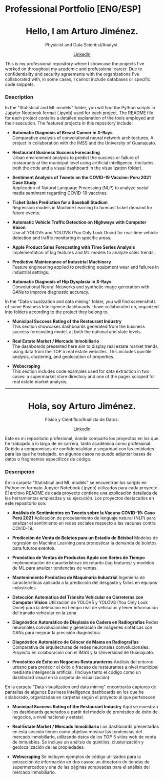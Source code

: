 # Professional Portfolio [ENG/ESP]
<div align="center">
  <h1>Hello, I am Arturo Jiménez.</h1>
  <p>Physicist and Data Scientist/Analyst.</p>
  <p><a href="https://www.linkedin.com/in/your-profile">LinkedIn</a></p>
</div>

This is my professional repository where I showcase the projects I've worked on throughout my academic and professional career. Due to confidentiality and security agreements with the organizations I've collaborated with, in some cases, I cannot include databases or specific code snippets.
### Description

In the "Statistical and ML models" folder, you will find the Python scripts in Jupyter Notebook format (.ipynb) used for each project. The README file for each project contains a detailed explanation of the tools employed and their execution. The featured projects in this repository include:

- **Automatic Diagnosis of Breast Cancer in X-Rays**  
  Comparative analysis of convolutional neural network architectures. A project in collaboration with the IMSS and the University of Guanajuato.

- **Restaurant Business Success Forecasting**  
  Urban environment analysis to predict the success or failure of restaurants at the municipal level using artificial intelligence. (Includes both the code and a visual dashboard in the visualization folder).
  
- **Sentiment Analysis of Tweets on the COVID-19 Vaccine: Peru 2021 Case Study**  
  Application of Natural Language Processing (NLP) to analyze social media sentiment regarding COVID-19 vaccines.

- **Ticket Sales Prediction for a Baseball Stadium**  
  Regression models in Machine Learning to forecast ticket demand for future events.

- **Automatic Vehicle Traffic Detection on Highways with Computer Vision**  
  Use of YOLOV5 and YOLOV8 (You Only Look Once) for real-time vehicle detection and traffic monitoring in specific areas.
  
- **Apple Product Sales Forecasting with Time Series Analysis**  
  Implementation of lag features and ML models to analyze sales trends.

- **Predictive Maintenance of Industrial Machinery**  
  Feature engineering applied to predicting equipment wear and failures in industrial settings.

- **Automatic Diagnosis of Hip Dysplasia in X-Rays**  
  Convolutional Neural Networks and synthetic image generation with GANs to improve diagnostic accuracy.

In the "Data visualization and data mining" folder, you will find screenshots of some Business Intelligence dashboards I have collaborated on, organized into folders according to the project they belong to.

- **Municipal Success Rating of the Restaurant Industry**  
  This section showcases dashboards generated from the business success forecasting model, at both the national and state levels.

- **Real Estate Market / Mercado Inmobiliario**  
  The dashboards presented here aim to display real estate market trends, using data from the TOP 5 real estate websites. This includes quintile analysis, clustering, and geolocation of properties.

- **Webscraping**  
  This section includes code examples used for data extraction in two cases: a supermarket store directory and one of the pages scraped for real estate market analysis.

--------------------------

<div align="center">
  <h1>Hola, soy Arturo Jiménez.</h1>
  <p>Físico y Científico/Analista de Datos.</p>
  <p><a href="https://www.linkedin.com/in/your-profile">LinkedIn</a></p>
</div>

Este es mi repositorio profesional, donde comparto los proyectos en los que he trabajado a lo largo de mi carrera, tanto académica como profesional. Debido a compromisos de confidencialidad y seguridad con las entidades para las que he trabajado, en algunos casos no puedo adjuntar bases de datos o fragmentos específicos de código.

### Descripción
En la carpeta "Statistical and ML models" se encuentran los scripts en Python en formato Jupyter Notebook (.ipynb) utilizados para cada proyecto. El archivo README de cada proyecto contiene una explicación detallada de las herramientas empleadas y su ejecución. Los proyectos destacados en este repositorio son:

- **Análisis de Sentimientos en Tweets sobre la Vacuna COVID-19: Caso Perú 2021**
Aplicación de procesamiento de lenguaje natural (NLP) para analizar el sentimiento en redes sociales respecto a las vacunas contra COVID-19.

- **Predicción de Venta de Boletos para un Estadio de Béisbol**
Modelos de regresión en Machine Learning para pronosticar la demanda de boletos para futuros eventos.

- **Pronóstico de Ventas de Productos Apple con Series de Tiempo**
Implementación de características de retardo (lag features) y modelos de ML para analizar tendencias de ventas.

- **Mantenimiento Predictivo de Maquinaria Industrial**
Ingeniería de características aplicada a la predicción del desgaste y fallos en equipos industriales.

- **Detección Automática del Tránsito Vehicular en Carreteras con Computer Vision**
Utilización de YOLOV5 y YOLOV8 (You Only Look Once) para la detección en tiempo real de vehículos y tener información del transito vehicular en la zona.

- **Diagnóstico Automático de Displasia de Cadera en Radiografías**
Redes neuronales convolucionales y generación de imágenes sintéticas con GANs para mejorar la precisión diagnóstica.

- **Diagnóstico Automático de Cáncer de Mama en Radiografías**
Comparativa de arquitecturas de redes neuronales convolucionales. Proyecto en colaboración con el IMSS y la Universidad de Guanajuato.

- **Pronóstico de Éxito en Negocios Restauranteros**
Análisis del entorno urbano para predecir el éxito o fracaso de restaurantes a nivel municipal mediante inteligencia artificial. (Incluye tanto el código como un dashboard visual en la carpeta de visualización).

En la carpeta "Data visualization and data mining" encontrarás capturas de pantallas de algunos Business Intelligence dashboards en los que he colaborado, organizadas en carpetas según el proyecto al que pertenecen.

- **Municipal Success Rating of the Restaurant Industry**
Aquí se muestran los dashboards generados a partir del modelo de pronóstico de éxito de negocios, a nivel nacional y estatal.

- **Real Estate Market / Mercado Inmobiliario**
Los dashboards presentados en esta sección tienen como objetivo mostrar las tendencias del mercado inmobiliario, utilizando datos de los TOP 5 sitios web de venta de inmuebles. Se incluye un análisis de quintiles, clusterización y geolocalización de las propiedades.

- **Webscraping**
Se incluyen ejemplos de código utilizados para la extracción de información en dos casos: un directorio de tiendas de supermercados y una de las páginas scrapeadas para el análisis del mercado inmobiliario.


[linkedin]: <www.linkedin.com/in/arturojimenez0>
